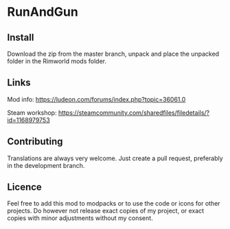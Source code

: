 # RunAndGun

## Install

Download the zip from the master branch, unpack and place the unpacked folder in the Rimworld mods folder. 

## Links

Mod info: https://ludeon.com/forums/index.php?topic=36061.0

Steam workshop: https://steamcommunity.com/sharedfiles/filedetails/?id=1168979753

## Contributing

Translations are always very welcome. Just create a pull request, preferably in the development branch. 

## Licence
Feel free to add this mod to modpacks or to use the code or icons for other projects. 
Do however not release exact copies of my project, or exact copies with minor adjustments without my consent. 
